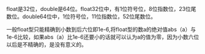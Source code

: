 float是32位，double是64位。float32位中，有1位符号位，8位指数位，23位尾数位。double64位中，1位符号位，11位指数位，52位尾数位。

一般float型只能精确到小数到后六位即1e-6,将float型的数a的绝对值abs（a）与1e-6比较，如果abs（a）比1e-6还要小的话就可以认为a的值为零，因为小数六位以后是不精确的，是没有意义的。